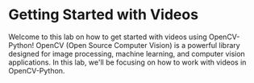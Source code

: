 # Getting Started with Videos

Welcome to this lab on how to get started with videos using OpenCV-Python! OpenCV (Open Source Computer Vision) is a powerful library designed for image processing, machine learning, and computer vision applications. In this lab, we'll be focusing on how to work with videos in OpenCV-Python.
